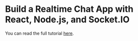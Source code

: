 # Build a Realtime Chat App with React, Node.js, and Socket.IO

You can read the full tutorial [here]().
